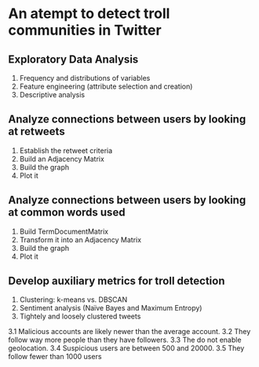 # An atempt to detect troll communities in Twitter

## Exploratory Data Analysis
1. Frequency and distributions of variables
2. Feature engineering (attribute selection and creation)
3. Descriptive analysis

## Analyze connections between users by looking at retweets
1. Establish the retweet criteria
2. Build an Adjacency Matrix
3. Build the graph
4. Plot it

## Analyze connections between users by looking at common words used
1. Build TermDocumentMatrix
2. Transform it into an Adjacency Matrix
3. Build the graph
4. Plot it

## Develop auxiliary metrics for troll detection
1. Clustering: k-means vs. DBSCAN
2. Sentiment analysis (Naïve Bayes and Maximum Entropy)
3. Tightely and loosely clustered tweets

3.1 Malicious accounts are likely newer than the average account.
3.2 They follow way more people than they have followers.
3.3 The do not enable geolocation.
3.4 Suspicious users are between 500 and 20000. 
3.5 They follow fewer than 1000 users
